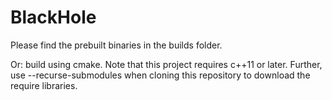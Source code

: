# BlackHole

Please find the prebuilt binaries in the builds folder.

Or: build using cmake. Note that this project requires c++11 or later. Further, use --recurse-submodules when cloning this repository to download the require libraries.
